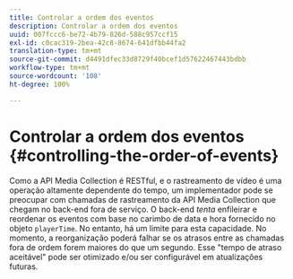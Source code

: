 ```yaml
---
title: Controlar a ordem dos eventos
description: Controlar a ordem dos eventos
uuid: 007fccc6-be72-4b79-826d-588c957ccf15
exl-id: c0cac319-2bea-42c8-8674-641dfbb44fa2
translation-type: tm+mt
source-git-commit: d4491dfec33d8729f40bcef1d57622467443bdbb
workflow-type: tm+mt
source-wordcount: '108'
ht-degree: 100%

---
```


# Controlar a ordem dos eventos {#controlling-the-order-of-events}

Como a API Media Collection é RESTful, e o rastreamento de vídeo é uma operação altamente dependente do tempo, um implementador pode se preocupar com chamadas de rastreamento da API Media Collection que chegam no back-end fora de serviço. O back-end *tenta* enfileirar e reordenar os eventos com base no carimbo de data e hora fornecido no objeto `playerTime`. No entanto, há um limite para esta capacidade. No momento, a reorganização poderá falhar se os atrasos entre as chamadas fora de ordem forem maiores do que um segundo. Esse &quot;tempo de atraso aceitável&quot; pode ser otimizado e/ou ser configurável em atualizações futuras.

